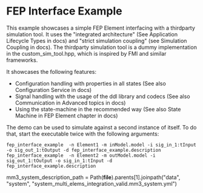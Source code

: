 # FEP Interface Example

This example showcases a simple FEP Element interfacing with a thirdparty simulation tool.
It uses the "integrated architecture" (See Application Lifecycle Types in docs) and "strict simulation coupling" (see Simulation Coupling in docs). 
The thirdparty simulation tool is a dummy implementation in the custom_sim_tool.hpp, which is inspired by FMI and similar frameworks.

It showcases the following features:
 - Configuration handling with properties in all states (See also Configuration Service in docs)
 - Signal handling with the usage of the ddl library and codecs (See also Communication in Advanced topics in docs)
 - Using the state-machine in the recommended way (See also State Machine in FEP Element chapter in docs)

The demo can be used to simulate against a second instance of itself.
To do that, start the executable twice with the following arguments:

    fep_interface_example  -n Element1 -m inModel.model -i sig_in_1:tInput -o sig_out_1:tOutput -d fep_interface_example.description
    fep_interface_example  -n Element2 -m outModel.model -i sig_out_1:tOutput -o sig_in_1:tInput -d fep_interface_example.description
mm3_system_description_path = Path(__file__).parents[1].joinpath("data", "system", "system_multi_elems_integration_valid.mm3_system.yml")
